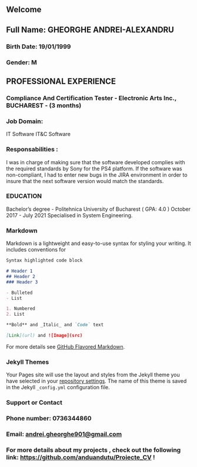 ## Welcome

##  Full Name: GHEORGHE ANDREI-ALEXANDRU 
### Birth Date: 19/01/1999 
### Gender: M

## **PROFESSIONAL EXPERIENCE**
### Compliance And Certification Tester - Electronic Arts Inc., BUCHAREST - (3 months)
### Job Domain: 
IT Software IT&C Software
### **Responsabilities** :
I was in charge of making sure that the software developed complies with the required standards
by Sony for the PS4 platform. If the software was non-compliant, I had to enter new bugs in the JIRA 
environment in order to insure that the next software version would match the standards.
### EDUCATION
Bachelor’s degree - Politehnica University of Bucharest ( GPA: 4.0 )
October 2017 - July 2021 Specialised in System Engineering.
### Markdown

Markdown is a lightweight and easy-to-use syntax for styling your writing. It includes conventions for

```markdown
Syntax highlighted code block

# Header 1
## Header 2
### Header 3

- Bulleted
- List

1. Numbered
2. List

**Bold** and _Italic_ and `Code` text

[Link](url) and ![Image](src)
```

For more details see [GitHub Flavored Markdown](https://guides.github.com/features/mastering-markdown/).

### Jekyll Themes

Your Pages site will use the layout and styles from the Jekyll theme you have selected in your [repository settings](https://github.com/anduandutu/CV/settings). The name of this theme is saved in the Jekyll `_config.yml` configuration file.

### Support or Contact

### Phone number: 0736344860
### Email: andrei.gheorghe901@gmail.com
### For more details about my projects , check out the following link: https://github.com/anduandutu/Proiecte_CV !
